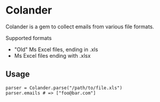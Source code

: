 Colander
==============
Colander is a gem to collect emails from various file formats.

Supported formats

  * "Old" Ms Excel files, ending in .xls
  * Ms Excel files ending with .xlsx

Usage
-----

    parser = Colander.parse("/path/to/file.xls")
    parser.emails # => ["foo@bar.com"]

